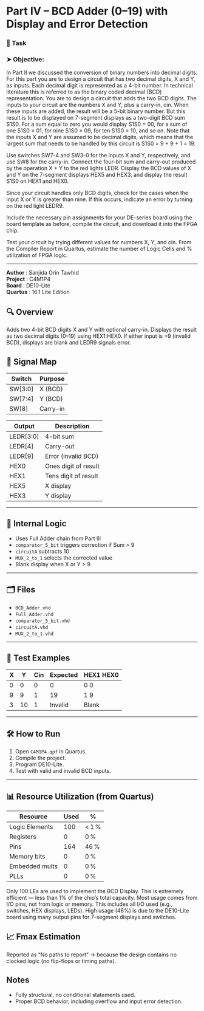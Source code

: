 # Part IV – BCD Adder (0–19) with Display and Error Detection

### 🔧 Task

### ➤ Objective:

In Part II we discussed the conversion of binary numbers into decimal digits. For this part you are to design a circuit that has two decimal digits, X and Y, as inputs. Each decimal digit is represented as a 4-bit number. In technical literature this is referred to as the binary coded decimal (BCD) representation. You
are to design a circuit that adds the two BCD digits. The inputs to your circuit are the numbers X and Y, plus a carry-in, cin. When these inputs are added, the result will be a 5-bit binary number. But this result is to be displayed on 7-segment displays as a two-digit BCD sum S1S0. For a sum equal to zero you would
display S1S0 = 00, for a sum of one S1S0 = 01, for nine S1S0 = 09, for ten S1S0 = 10, and so on. Note that the inputs X and Y are assumed to be decimal digits, which means that the largest sum that needs to be handled by this circuit is S1S0 = 9 + 9 + 1 = 19. 

Use switches SW7-4 and SW3-0 for the inputs X and Y, respectively, and use SW8 for the carry-in. Connect the four-bit sum and carry-out produced by the operation X + Y to the red lights LEDR. Display the BCD values of X and Y on the 7-segment displays HEX5 and HEX3, and display the result S1S0 on HEX1 and HEX0. 

Since your circuit handles only BCD digits, check for the cases when the input X or Y is greater than nine. If this occurs, indicate an error by turning on the red light LEDR9. 

Include the necessary pin assignments for your DE-series board using the board template as before, compile the circuit, and download it into the FPGA chip. 

Test your circuit by trying different values for numbers X, Y, and cin. From the Compiler Report in Quartus, estimate the number of Logic Cells and % utilization of FPGA logic.


---

**Author**      : Sanjida Orin Tawhid  
**Project**     : C4M1P4  
**Board**       : DE10-Lite  
**Quartus**     : 16.1 Lite Edition  


## 🔍 Overview

Adds two 4-bit BCD digits X and Y with optional carry-in. Displays the result as two decimal digits (0–19) using HEX1:HEX0. If either input is >9 (invalid BCD), displays are blank and LEDR9 signals error.


## 🔧 Signal Map

| Switch  | Purpose            |
|---------|--------------------|
| SW[3:0] | X (BCD)           |
| SW[7:4] | Y (BCD)           |
| SW[8]   | Carry-in          |

| Output   | Description          |
|----------|----------------------|
| LEDR[3:0]| 4-bit sum            |
| LEDR[4]  | Carry-out            |
| LEDR[9]  | Error (invalid BCD)  |
| HEX0     | Ones digit of result |
| HEX1     | Tens digit of result |
| HEX5     | X display            |
| HEX3     | Y display            |

---

## 🔁 Internal Logic

- Uses Full Adder chain from Part III
- `comparator_5_bit` triggers correction if Sum > 9
- `circuitA` subtracts 10
- `MUX_2_to_1` selects the corrected value
- Blank display when X or Y > 9

---

## 🗂 Files

- `BCD_Adder.vhd`
- `Full_Adder.vhd`
- `comparator_5_bit.vhd`
- `circuitA.vhd`
- `MUX_2_to_1.vhd`

---

## 🧪 Test Examples

| X | Y | Cin | Expected | HEX1 HEX0  |
|---|---|-----|----------|------------|
| 0 | 0 | 0   | 0        | 0     0    |
| 9 | 9 | 1   | 19       | 1     9    |
| 3 | 10| 1   | Invalid  | Blank      |

---

## 🛠 How to Run

1. Open `C4M1P4.qpf` in Quartus.
2. Compile the project.
3. Program DE10-Lite.
4. Test with valid and invalid BCD inputs.

---

## 📊 Resource Utilization (from Quartus)
| Resource       | Used | %     |
| -------------- | ---- | ----- |
| Logic Elements | 100  | < 1 % |
| Registers      | 0    | 0 %   |
| Pins           | 164  | 46 %  |
| Memory bits    | 0    | 0 %   |
| Embedded mults | 0    | 0 %   |
| PLLs           | 0    | 0 %   |

Only 100 LEs are used to implement the BCD Display. This is extremely efficient — less than 1% of the chip’s total capacity. Most usage comes from I/O pins, not from logic or memory. This includes all I/O used (e.g., switches, HEX displays, LEDs). High usage (46%) is due to the DE10-Lite board using many output pins for 7-segment displays and switches.

## 📈 Fmax Estimation
Reported as “No paths to report” → because the design contains no clocked logic (no flip-flops or timing paths).

## Notes

- Fully structural, no conditional statements used.
- Proper BCD behavior, including overflow and input error detection.
